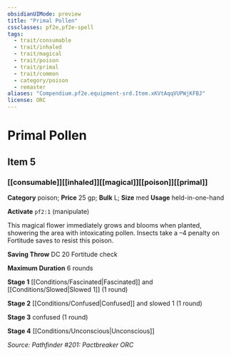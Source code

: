 ```yaml
---
obsidianUIMode: preview
title: "Primal Pollen"
cssclasses: pf2e,pf2e-spell
tags:
  - trait/consumable
  - trait/inhaled
  - trait/magical
  - trait/poison
  - trait/primal
  - trait/common
  - category/poison
  - remaster
aliases: "Compendium.pf2e.equipment-srd.Item.xKVtAqqVUPWjKFBJ"
license: ORC
---
```

# Primal Pollen
## Item 5
### [[consumable]][[inhaled]][[magical]][[poison]][[primal]]

**Category** poison; 
**Price** 25 gp; 
**Bulk** L; **Size** med
**Usage** held-in-one-hand

**Activate** `pf2:1` (manipulate)

This magical flower immediately grows and blooms when planted, showering the area with intoxicating pollen. Insects take a –4 penalty on Fortitude saves to resist this poison.

**Saving Throw** DC 20 Fortitude check

**Maximum Duration** 6 rounds

**Stage 1** [[Conditions/Fascinated|Fascinated]] and [[Conditions/Slowed|Slowed 1]] (1 round)

**Stage 2** [[Conditions/Confused|Confused]] and slowed 1 (1 round)

**Stage 3** confused (1 round)

**Stage 4** [[Conditions/Unconscious|Unconscious]]

*Source: Pathfinder #201: Pactbreaker*
*ORC*